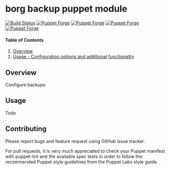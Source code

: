 # borg backup puppet module

[![Build Status](https://travis-ci.org/cirrax/puppet-borgbackup.svg?branch=master)](https://travis-ci.org/cirrax/puppet-borgbackup)
[![Puppet Forge](https://img.shields.io/puppetforge/v/cirrax/borgbackup.svg?style=flat-square)](https://forge.puppetlabs.com/cirrax/borgbackup)
[![Puppet Forge](https://img.shields.io/puppetforge/dt/cirrax/borgbackup.svg?style=flat-square)](https://forge.puppet.com/cirrax/borgbackup)
[![Puppet Forge](https://img.shields.io/puppetforge/e/cirrax/borgbackup.svg?style=flat-square)](https://forge.puppet.com/cirrax/borgbackup)
[![Puppet Forge](https://img.shields.io/puppetforge/f/cirrax/borgbackup.svg?style=flat-square)](https://forge.puppet.com/cirrax/borgbackup)

#### Table of Contents

1. [Overview](#overview)
1. [Usage - Configuration options and additional functionality](#usage)


## Overview

Configure backups

## Usage

Todo

## Contributing

Please report bugs and feature request using GitHub issue tracker.

For pull requests, it is very much appreciated to check your Puppet manifest with puppet-lint
and the available spec tests  in order to follow the recommended Puppet style guidelines
from the Puppet Labs style guide.

